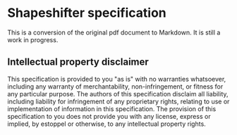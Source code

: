 # Shapeshifter specification

This is a conversion of the original pdf document to Markdown.
It is still a work in progress.

## Intellectual property disclaimer

This specification is provided to you "as is" with no warranties whatsoever, including any warranty of merchantability, non-infringement, or fitness for any particular purpose.
The authors of this specification disclaim all liability, including liability for infringement of any proprietary rights, relating to use or implementation of information in this specification.
The provision of this specification to you does not provide you with any license, express or implied, by estoppel or otherwise, to any intellectual property rights.
